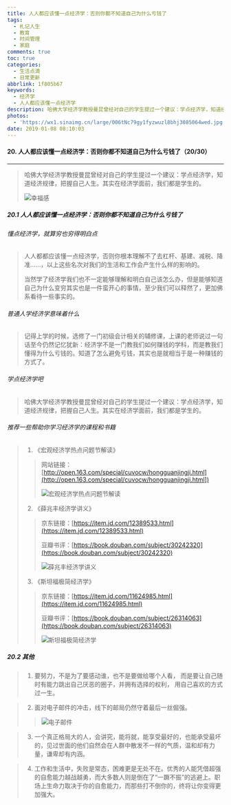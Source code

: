 ```yaml
---
title: 人人都应该懂一点经济学：否则你都不知道自己为什么亏钱了
tags:
  - 札记人生
  - 教育
  - 时间管理
  - 家庭
comments: true
toc: true
categories:
  - 生活点滴
  - 日常更新
abbrlink: 1f805b67
keywords:
  - 经济学
  - 人人都应该懂一点经济学
description: 哈佛大学经济学教授曼昆曾经对自己的学生提过一个建议：学点经济学，知道经济规律，把握自己人生。其实在经济学面前，我们都是学生的。
photos:
  - 'https://wx1.sinaimg.cn/large/006tNc79gy1fyzwuzl8bhj3085064wed.jpg'
date: 2019-01-08 08:10:03
---
```

<script type="text/javascript" src="/js/src/bai.js"></script>

#### 20. 人人都应该懂一点经济学：否则你都不知道自己为什么亏钱了（20/30）
---
> 哈佛大学经济学教授曼昆曾经对自己的学生提过一个建议：学点经济学，知道经济规律，把握自己人生。其实在经济学面前，我们都是学生的。
>
> ![幸福感](https://wx2.sinaimg.cn/large/006tNc79gy1fyzwtzja3aj30c8096jrk.jpg)

##### 20.1 人人都应该懂一点经济学：否则你都不知道自己为什么亏钱了

###### 懂点经济学，就算穷也穷得明白点
> 人人都都应该懂一点经济学，否则你根本理解不了去杠杆、基建、减税、降准……，以上这些名次对我们的生活和工作会产生什么样的影响的。
>
> 当然学了经济学我们也不一定能够理解和明白自己该怎么办，但是能够知道自己为什么变穷其实也是一件蛮开心的事情，至少我们可以释然了，更加佛系看待一些事实的。

###### 普通人学经济学意味着什么
> 记得上学的时候，选修了一门初级会计相关的辅修课，上课的老师说过一句话至今仍然记忆犹新：经济学不是一门教我们如何赚钱的学科，而是教我们懂得为什么亏钱的。知道了怎么避免亏钱，其实也是就相当于是一种赚钱的方式了。

###### 学点经济学吧
> 哈佛大学经济学教授曼昆曾经对自己的学生提过一个建议：学点经济学，知道经济规律，把握自己人生。其实在经济学面前，我们都是学生的。

###### 推荐一些帮助你学习经济学的课程和书籍
> 1. 《宏观经济学热点问题节解读》
>> 网站链接：[http://open.163.com/special/cuvocw/hongguanjingji.html](http://open.163.com/special/cuvocw/hongguanjingji.html])
>>
>> ![宏观经济学热点问题节解读](https://wx4.sinaimg.cn/large/006tNc79gy1fyzwehctemj30ts0cydgl.jpg)
>
> 2. 《薛兆丰经济学讲义》
>>
>> 京东链接：[https://item.jd.com/12389533.html](https://item.jd.com/12389533.html)
>>
>> 豆瓣书评：[https://book.douban.com/subject/30242320](https://book.douban.com/subject/30242320)
>>
>> ![薛兆丰经济学讲义](https://wx4.sinaimg.cn/large/006tNc79gy1fyzwhk5df4j30go0gowew.jpg)
>
> 3. 《斯坦福极简经济学》
>>
>> 京东链接：[https://item.jd.com/11624985.html](https://item.jd.com/11624985.html)
>>
>> 豆瓣书评：[https://book.douban.com/subject/26314063](https://book.douban.com/subject/26314063)
>>
>> ![斯坦福极简经济学](https://wx1.sinaimg.cn/large/006tNc79gy1fyzwjgpf4wj30u019ggoi.jpg)

##### 20.2 其他
> 1. 要努力，不是为了要感动谁，也不是要做给哪个人看， 而是要让自己随时有能力跳出自己厌恶的圈子，并拥有选择的权利， 用自己喜欢的方式过一生。

> 2. 面对电子邮件的冲击，线下的邮局仍然守着最后一丝倔强。
>>
>> ![电子邮件](https://wx3.sinaimg.cn/large/006tNc79gy1fyzwr8esusj30c40gqdhe.jpg)

> 3. 一个真正格局大的人，会讲究，能将就，能享受最好的，也能承受最坏的，见过世面的他们自然会在人群中散发不一样的气质，温和却有力量，谦卑却有内涵。

> 4. 工作和生活中，失败是常态，困难更是无处不在。优秀的人能凭借超强的自愈能力越战越勇，而大多数人则是倒在了“一蹶不振”的逃避上。职场上生命力取决于你的自愈能力，而那些打不倒你的，终将让你变得更加强大。
